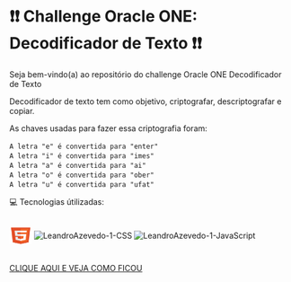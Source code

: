# ❗❗ Challenge Oracle ONE: Decodificador de Texto ❗❗

Seja bem-vindo(a) ao repositório do challenge Oracle ONE Decodificador de Texto

Decodificador de texto tem como objetivo, criptografar, descriptografar e copiar. 

As chaves usadas para fazer essa criptografia foram: 

`A letra "e" é convertida para "enter"`<br>
`A letra "i" é convertida para "imes"`<br>
`A letra "a" é convertida para "ai"`<br>
`A letra "o" é convertida para "ober"`<br>
`A letra "u" é convertida para "ufat"`<br>

💻 Tecnologias útilizadas:

<div style="display: inline_block"><br>
  <img align="center" alt="LeandroAzevedo-1-HTML" height="30" width="40" src="https://raw.githubusercontent.com/devicons/devicon/master/icons/html5/html5-original.svg">
  <img align="center" alt="LeandroAzevedo-1-CSS" height="30" width="40" src="https://cdn.jsdelivr.net/gh/devicons/devicon/icons/css3/css3-original.svg">
  <img align="center" alt="LeandroAzevedo-1-JavaScript" height="30" width="40" src="https://cdn.jsdelivr.net/gh/devicons/devicon/icons/javascript/javascript-original.svg">
</div>
<br><br>
<a href=" https://leandroazevedo-1.github.io/challenge-Oracle-One-Decodificador-de-Texto/">CLIQUE AQUI E VEJA COMO FICOU </a>

